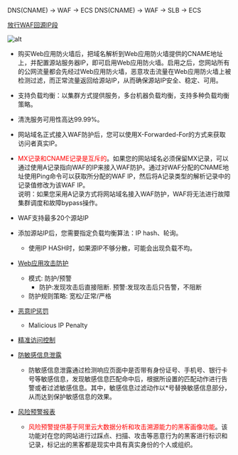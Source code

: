 
DNS(CNAME) → WAF → ECS
DNS(CNAME) → WAF → SLB → ECS

[放行WAF回源IP段](https://help.aliyun.com/document_detail/45254.html)

![alt](http://static-aliyun-doc.oss-cn-hangzhou.aliyuncs.com/assets/img/15547/15331809027576_zh-CN.png)

- 购买Web应用防火墙后，把域名解析到Web应用防火墙提供的CNAME地址上，并配置源站服务器IP，即可启用Web应用防火墙。启用之后，您网站所有的公网流量都会先经过Web应用防火墙，恶意攻击流量在Web应用防火墙上被检测过滤，而正常流量返回给源站IP，从而确保源站IP安全、稳定、可用。
- 支持负载均衡：以集群方式提供服务，多台机器负载均衡，支持多种负载均衡策略。
- 清洗服务可用性高达99.99%。
- 网站域名正式接入WAF防护后，您可以使用X-Forwarded-For的方式来获取访问者真实IP。
- <font color="red">MX记录和CNAME记录是互斥的</font>。如果您的网站域名必须保留MX记录，可以通过使用A记录指向WAF的IP来接入WAF防护。通过对WAF分配的CNAME地址使用Ping命令可以获取所分配的WAF IP，然后将A记录类型的解析记录中的记录值修改为该WAF IP。
<br>说明：如果您采用A记录方式将网站域名接入WAF防护，WAF将无法进行故障集群调度和故障bypass操作。
- WAF支持最多20个源站IP
- 添加源站IP后，您需要指定负载均衡算法：IP hash、轮询。
  * 使用IP HASH时，如果源IP不够分散，可能会出现负载不均。

- [Web应用攻击防护](https://help.aliyun.com/document_detail/43440.html)
  * 模式: 防护/预警
    * 防护:发现攻击后直接阻断. 预警:发现攻击后只告警，不阻断
  * 防护规则策略: 宽松/正常/严格

- [恶意IP惩罚](https://help.aliyun.com/document_detail/58035.html)
  * Malicious IP Penalty
- [精准访问控制](https://help.aliyun.com/document_detail/42780.html)
- [防敏感信息泄露](https://help.aliyun.com/knowledge_detail/53966.html)
  * 防敏感信息泄露通过检测响应页面中是否带有身份证号、手机号、银行卡号等敏感信息，发现敏感信息匹配命中后，根据所设置的匹配动作进行告警或者过滤敏感信息。其中，敏感信息过滤动作以*号替换敏感信息部分，从而达到保护敏感信息的效果。

- [风险预警报表](https://help.aliyun.com/document_detail/48707.html)
  * <font color="red">风险预警提供基于阿里云大数据分析和攻击溯源能力的黑客画像功能</font>。该功能对在您的网站进行过踩点、扫描、攻击等恶意行为的黑客进行标识和记录，标记出的黑客都是现实中具有真实身份的个人或组织。

